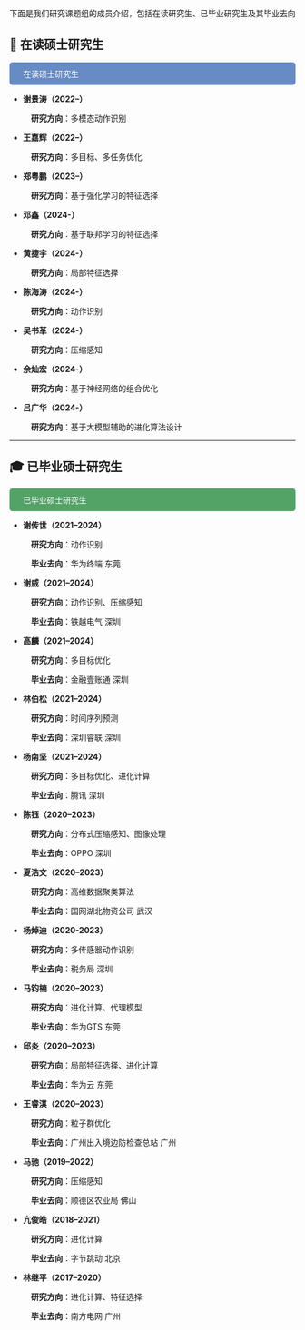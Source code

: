 
下面是我们研究课题组的成员介绍，包括在读研究生、已毕业研究生及其毕业去向

## 📖 在读硕士研究生

<div style="background-color:rgb(103, 139, 196); color: white; padding: 10px; border-radius: 5px;">&emsp;在读硕士研究生</div>

- **谢景涛（2022–）**  
  
  &emsp;**研究方向**：多模态动作识别

- **王嘉辉（2022–）**  
  
  &emsp;**研究方向**：多目标、多任务优化

- **郑粤鹏（2023–）**  
  
  &emsp;**研究方向**：基于强化学习的特征选择

- **邓鑫（2024-）** 
  
  &emsp;**研究方向**：基于联邦学习的特征选择

- **黄捷宇（2024-）** 
  
  &emsp;**研究方向**：局部特征选择

- **陈海涛（2024-）** 
  
  &emsp;**研究方向**：动作识别

- **吴书革（2024-）** 
  
  &emsp;**研究方向**：压缩感知

- **余灿宏（2024-）**

  &emsp;**研究方向**：基于神经网络的组合优化

- **吕广华（2024-）** 
  
  &emsp;**研究方向**：基于大模型辅助的进化算法设计



</div>

---

## 🎓 已毕业硕士研究生

<div style="background-color: rgb(83, 163, 103); color: white; padding: 10px; border-radius: 5px;">&emsp;已毕业硕士研究生</div>

- **谢传世（2021–2024）**  

  &emsp;**研究方向**：动作识别

  &emsp;**毕业去向**：华为终端 东莞

- **谢威（2021–2024）**  

  &emsp;**研究方向**：动作识别、压缩感知

  &emsp;**毕业去向**：铁越电气 深圳

- **高麟（2021–2024）**  

  &emsp;**研究方向**：多目标优化

  &emsp;**毕业去向**：金融壹账通 深圳

- **林伯松（2021–2024）**  

  &emsp;**研究方向**：时间序列预测

  &emsp;**毕业去向**：深圳睿联 深圳

- **杨南坚（2021–2024）** 

  &emsp;**研究方向**：多目标优化、进化计算

  &emsp;**毕业去向**：腾讯 深圳

- **陈钰（2020–2023）**  

  &emsp;**研究方向**：分布式压缩感知、图像处理  

  &emsp;**毕业去向**：OPPO 深圳

- **夏浩文（2020–2023）**  

  &emsp;**研究方向**：高维数据聚类算法  

  &emsp;**毕业去向**：国网湖北物资公司 武汉

- **杨焯迪（2020-2023）**

  &emsp;**研究方向**：多传感器动作识别

  &emsp;**毕业去向**：税务局 深圳

- **马钧楠（2020–2023）**  

  &emsp;**研究方向**：进化计算、代理模型  

  &emsp;**毕业去向**：华为GTS 东莞

- **邱炎（2020–2023）**  

  &emsp;**研究方向**：局部特征选择、进化计算  

  &emsp;**毕业去向**：华为云 东莞

- **王睿淇（2020–2023）**  

  &emsp;**研究方向**：粒子群优化  

  &emsp;**毕业去向**：广州出入境边防检查总站 广州

- **马驰（2019–2022）** 

  &emsp;**研究方向**：压缩感知

  &emsp;**毕业去向**：顺德区农业局 佛山

- **亢俊皓（2018–2021）** 

  &emsp;**研究方向**：进化计算

  &emsp;**毕业去向**：字节跳动 北京

- **林继平（2017–2020）** 

  &emsp;**研究方向**：进化计算、特征选择

  &emsp;**毕业去向**：南方电网 广州
